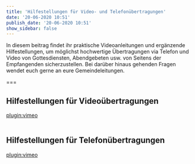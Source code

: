 ```yaml
---
title: 'Hilfestellungen für Video- und Telefonübertragungen'
date: '20-06-2020 10:51'
publish_date: '20-06-2020 10:51'
show_sidebar: false
---
```


In diesem beitrag findet ihr praktische Videoanleitungen und ergänzende Hilfestellungen, um möglichst hochwertige Übertragungen via Telefon und Video von Gottesdiensten, Abendgebeten usw. von Seitens der Empfangenden sicherzustellen. Bei darüber hinaus gehenden Fragen wendet euch gerne an eure Gemeindeleitungen.

===

## Hilfestellungen für Videoübertragungen

[plugin:vimeo](https://vimeo.com/https://player.vimeo.com/video/414701082)
<br><br>

## Hilfestellungen für Telefonübertragungen

[plugin:vimeo](https://vimeo.com/https://player.vimeo.com/video/414490837)
<br><br>
